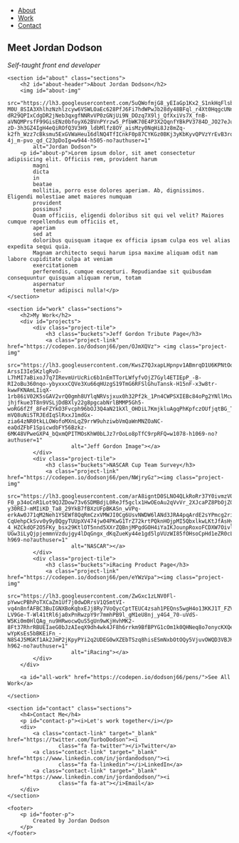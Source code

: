 
<html lang="en">

<head>
    <meta charset="UTF-8">
    <meta http-equiv="X-UA-Compatible" content="IE=edge">
    <meta name="viewport" content="width=device-width, initial-scale=1.0">
    <title>Jordan Dodson</title>
    <link rel="preconnect" href="https://fonts.googleapis.com">
    <link rel="preconnect" href="https://fonts.gstatic.com" crossorigin>
    <link href="https://fonts.googleapis.com/css2?family=Fjalla+One&display=swap" rel="stylesheet">
    <link rel="stylesheet" href="https://cdnjs.cloudflare.com/ajax/libs/font-awesome/4.7.0/css/font-awesome.min.css">
</head>

<nav id="navbar">
    <ul>
        <li><a class="nav-link" href="#about">About</a></li>
        <li><a class="nav-link" href="#work">Work</a></li>
        <li><a class="nav-link" href="#contact">Contact</a></li>
    </ul>
</nav>

<main>
    <section id="welcome-section" class="sections">
        <h1>Meet Jordan Dodson</h1>
        <p id="welcome-p"><i>Self-taught front end developer</i></p>
    </section>

    <section id="about" class="sections">
        <h2 id="about-header">About Jordan Dodson</h2>
        <img id="about-img"
            src="https://lh3.googleusercontent.com/5uQWofmjG8_yEIaGp1Kx2_S1nkHqFlsbq1mHBW2cBYXRdvQ2cpDOLe9WHzcjOa_Bp2TxUNo2WUY2hCSN5qhkuLhJGAh6B7d85NaBzF2RNHHo_vYcDhQO-M0U_8SIA3XhlhzNzhlzcyw6VSWLOaEc628PfJ6Fi7hdWPwJb28dy48BFql_r4Xt0HqgcUNn04QEIcm2PnBhwUifwJ6fWLqXIE00eqet599s4uuOW7kUhcb3pld_eb42vovrqhthAo5ejFaaFCQXxz4D4q7TvjIs-dR29QPIxCdgDR2jNeb3qxgfNNRvVP0zGNjUi9N_DOzq7X9lj_QfXxiVs7X_fnB-aVNQMPrsfF99GisENz0bfoyX62BVnPYrzw5_PfbWK70E4P3X2QqnfYBkPV3784D_JO27eJuaS3f-zD-3h3GZ4IgH4eQiROfQ3V3H9_ldbMlfz8OY_aisMzy0NqHi8Jz8mZq-k2fh_Wzz7cBksmu5ExGVWaHeu16dlNQ4TfICnkF0p87CYKGz0BKj3yKbKyvQPVzYrEvB3rqhbEoV2LqKQIWCQxBBY_tnBXQ7m6UXq0NoQiufmh2TGR7kUHAt74hhGfaWYGd6qiFlCeLUOyBV0Rsdu1Ed2JNWXVQc4rBCVKSCG91jm2OV9US3uSWvqTbX4Ifl0onFympLKJWAC_DeAFSa5_tN1ZK0lX0VpgNkHdc6jCtpb-4j_m-pvo_qd_C23pDoIg=w944-h505-no?authuser=1"
            alt="Jordan Dodson">
        <p id="about-p">Lorem ipsum dolor, sit amet consectetur adipisicing elit. Officiis rem, provident harum
            magni
            dicta
            in
            beatae
            mollitia, porro esse dolores aperiam. Ab, dignissimos. Eligendi molestiae amet maiores numquam
            provident
            possimus?
            Quam officiis, eligendi doloribus sit qui vel velit? Maiores cumque repellendus eum officiis et,
            aperiam
            sed at
            doloribus quisquam itaque ex officia ipsam culpa eos vel alias expedita sequi quia.
            Magnam architecto sequi harum ipsa maxime aliquam odit nam labore cupiditate culpa at veniam
            exercitationem
            perferendis, cumque excepturi. Repudiandae sit quibusdam consequuntur quisquam aliquam rerum, totam
            aspernatur
            tenetur adipisci nulla!</p>
    </section>

    <section id="work" class="sections">
        <h2>My Work</h2>
        <div id="projects">
            <div class="project-tile">
                <h3 class="buckets">Jeff Gordon Tribute Page</h3>
                <a class="project-link" href="https://codepen.io/dodsonj66/pen/OJmXQVz"> <img class="project-img"
                        src="https://lh3.googleusercontent.com/KwsZ7QJxapLHpnpv1ABmrqD1U6KPNtOqXLbkLECKlykL4pHF4_zESVUamTJ-ArssI3Ie5KzlgRvO-L7hMI7aBixoJ7q7IRevmUrUcRic6b1nEmTTorLWfyfvOjZ7Gyl4ETIEpP_-B-RI2oBu360nqo-ybyxxxCQVe3Xu66qHUzgS19TmG6RFSlGhuTansk-H15nF-x3w8tr-kwwFKNAmLIiqX-1rb86iV02K5sGAV2vrQ0gmh8UYlqNRVsjxux0h32Pf2k_1Pn4CWPSXIEBc84oPg2YNllMcwQlitXvntdfAH9i732uFOYN9Q5hrdJ2xNbYQYXC_M7g9JW50sBM01O4hpFWFr8tSg9EZwJALjFGhD0Bu30VLIdmeDqY2Ds0k6GdJlEAEZXLTWxrq1DP2Lyh2wB8uMbM59yryAUCaEO2C4-jhjfkue3T8n9VSLjDdBXly22g8pgcabNrlBMMP5Gh5-woRG6fZf_8FeFZYkO3Fvcph96bOJ3Q4aN21kXl_OHDiL7KmjkluAgqPhKpfczOUfjqtBG_TMUOBR_Y5LSdKubrRcBBhFDvQVrlTQvChVY-mVQ8uNiSTRJEdIqSlRxxJ1mdGx-zia64zNR0tkLLOWofoMXnLqZ9rrW9uhziwbVmQaWnMNZOaNC-eaQdZFbF1SpicwdbFY56Bzkz-6MK48VPweGXP4_bQxmQPITMOsKhW0bLJz7rOoLo8pTfC9rpRFQ=w1078-h1069-no?authuser=1"
                        alt="Jeff Gordon Image"></a>
            </div>
            <div class="project-tile">
                <h3 class="buckets">NASCAR Cup Team Survey</h3>
                <a class="project-link" href="https://codepen.io/dodsonj66/pen/NWjryGz"><img class="project-img"
                        src="https://lh3.googleusercontent.com/arA8igntD0SLNO4QLkRoRr37Y0ivmzVQVsF6tXJPgFgRcpV0-F0_p34oCnR1Lot9QJZDow73v6SDMBdjL0ReJf5gclx1HwOEoAu2qVvVr_2XJcaPZ8PbOjZGzs9g6U6wBBbvGHby83bqp7DcDKt_FXwCXkzhd9gpgCDgj5xYb2I3pv3X8cWp1c3zqJUdnBKw_N0C8PakuX0mGxEiFkx6fxzzPNckPyGnTHcIl65EpS5wbemabQeTE8-y30REJ-mMIiKD_Ta8_29YkB7fBXzUFpBKASn_wVPq-erkAw0J71qM2Neh1YSEWf8QqRmCzxVMWJI0Cg6UsvNWDW6lANd3JRA4pqArdE2sYPmcg2rigYX3Eu8OUBixsLt_PZHgZ33cOoii9jed4v2LKNmrst-CqUehpCkSvv0y9yBQgyTUUpXV474jw04PKwG1TrZ72krtPQknHOjpMI5QbxlkwLKtJfAsHy9SNELorlqB6_g9V6K8URzs3gaW85M0oeeR7D1A5OaJ30xacn25etM-4_HZCkdQF2O5FKy_bsx29KtlOT5nnd5XXrZQBnjMPgdGOH4iYaIKJounpRoxoFCDXW7OivlNRRVlezqt6gqjz-UGw3iLyQjpjemmnVzdujgy4lDqGngx_dKqZueKy44e1gd5lpVUzWI85fOHsoCpHd1eZR0cLOzG7_K3PeV2p0I3hj836PjtcWTJ4Tc7VUM9VnRozAzP3w=w1263-h969-no?authuser=1"
                        alt="NASCAR"></a>
            </div>
            <div class="project-tile">
                <h3 class="buckets">iRacing Product Page</h3>
                <a class="project-link" href="https://codepen.io/dodsonj66/pen/eYWzVpa"><img class="project-img"
                        src="https://lh3.googleusercontent.com/ZwGxc1zLNV0Fl-pYwwcPBhPoTXCaZm1Uf7j0dwDRrsV1QSmtVI-vq4n8nfAFBC3BuIGNXBoKqbxEJj8Ry7VoQycCptTEUC4zsah1PEQns5wgH4o13KKJ1T_FZVy0LpnXMQepb13kFz0G1_Q8VrCgddx1pUIWRBjWW4TQHApA_BuP4qW3vooFDSNlwQJ3XgWlDo2H3CUQNKywsXzdxo2BYJPD690ybzaOqjTuyZlIWLvjs08Mw60t96rxVBsQfDuLKx4NN3so4cGIQlldjb_XASonuYARENHKARdJMu0E8HJQ_tEhF8kP8QjLNx3pnjBbr8nX4TwhEgfqSAgZ_FsG9UCBhxvqV0Xo-LV9Ge-T-Wl41tRl6ja0xPnRwzpY9r7mmhPB9l_gM1eU8nj_y4G4_70-uVdS-W5Ki0m0HlQAg_nu9HRwocwQuS5gUn9wKjHvhMK2-8Ft37RhrRBUEIaeG0bJzAIeqX9dh4wk4JF8h6rrkm9BfBPYG1cOm1k0QHNeq8o7onycKXQetel6uk4-wYpKsEs5bBKEiFn_-N8S4J5MGKf1Ak2JmP2jKpyPYi2q2UDEG0wXZEbTSzq8hisESmNxbOtOQy5VjuvOWQD3VBJK8_9WXqW6BVLIos28PUYUhJtXXSMiZxHfqOC500N3uXHy6Waan5lKjve5To4N8hq2AhWBR6mTVRwXL3AZ3iL5LeGghP1veCRc7yB5zBxvCkejvg=w1192-h962-no?authuser=1"
                        alt="iRacing"></a>
            </div>
        </div>

        <a id="all-work" href="https://codepen.io/dodsonj66/pens/">See All Work</a>

    </section>

    <section id="contact" class="sections">
        <h4>Contact Me</h4>
        <p id="contact-p"><i>Let's work together</i></p>
        <div>
            <a class="contact-link" target="_blank" href="https://twitter.com/TurboDodson"><i
                    class="fa fa-twitter"></i>Twitter</a>
            <a class="contact-link" target="_blank" href="https://www.linkedin.com/in/jordandodson/"><i
                    class="fa fa-linkedin"></i>LinkedIn</a>
            <a class="contact-link" target="_blank" href="https://www.linkedin.com/in/jordandodson/"><i
                    class="fa fa-at"></i>Email</a>
        </div>
    </section>

    <footer>
        <p id="footer-p">
            Created by Jordan Dodson
        </p>
    </footer>
</main>

</html>
